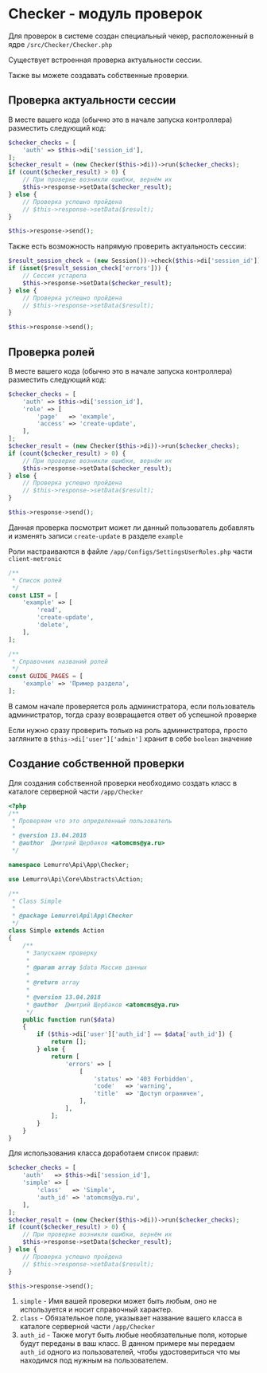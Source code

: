 # Checker - модуль проверок
Для проверок в системе создан специальный чекер, расположенный в ядре `/src/Checker/Checker.php`

Существует встроенная проверка актуальности сессии.

Также вы можете создавать собственные проверки.

## Проверка актуальности сессии
В месте вашего кода (обычно это в начале запуска контроллера) разместить следующий код:
```php
$checker_checks = [
    'auth' => $this->di['session_id'],
];
$checker_result = (new Checker($this->di))->run($checker_checks);
if (count($checker_result) > 0) {
    // При проверке возникли ошибки, вернём их
    $this->response->setData($checker_result);
} else {
    // Проверка успешно пройдена
    // $this->response->setData($result);
}

$this->response->send();
```

Также есть возможность напрямую проверить актуальность сессии:
```php
$result_session_check = (new Session())->check($this->di['session_id']);
if (isset($result_session_check['errors'])) {
    // Сессия устарела
    $this->response->setData($checker_result);
} else {
    // Проверка успешно пройдена
    // $this->response->setData($result);
}

$this->response->send();
```

## Проверка ролей
В месте вашего кода (обычно это в начале запуска контроллера) разместить следующий код:
```php
$checker_checks = [
    'auth' => $this->di['session_id'],
    'role' => [
        'page'   => 'example',
        'access' => 'create-update',
    ],
];
$checker_result = (new Checker($this->di))->run($checker_checks);
if (count($checker_result) > 0) {
    // При проверке возникли ошибки, вернём их
    $this->response->setData($checker_result);
} else {
    // Проверка успешно пройдена
    // $this->response->setData($result);
}

$this->response->send();
```
Данная проверка посмотрит может ли данный пользователь добавлять и изменять записи `create-update` в разделе `example`

Роли настраиваются в файле `/app/Configs/SettingsUserRoles.php` части `client-metronic`

```php
/**
 * Список ролей
 */
const LIST = [
    'example' => [
        'read',
        'create-update',
        'delete',
    ],
];

/**
 * Справочник названий ролей
 */
const GUIDE_PAGES = [
    'example' => 'Пример раздела',
];
```

В самом начале проверяется роль администратора, если пользователь администратор, тогда сразу возвращается ответ об успешной проверке

Если нужно сразу проверить только на роль администратора, просто загляните в `$this->di['user']['admin']` хранит в себе `boolean` значение

## Создание собственной проверки
Для создания собственной проверки необходимо создать класс в каталоге серверной части `/app/Checker`
```php
<?php
/**
 * Проверяем что это определенный пользователь
 *
 * @version 13.04.2018
 * @author  Дмитрий Щербаков <atomcms@ya.ru>
 */

namespace Lemurro\Api\App\Checker;

use Lemurro\Api\Core\Abstracts\Action;

/**
 * Class Simple
 *
 * @package Lemurro\Api\App\Checker
 */
class Simple extends Action
{
    /**
     * Запускаем проверку
     *
     * @param array $data Массив данных
     *
     * @return array
     *
     * @version 13.04.2018
     * @author  Дмитрий Щербаков <atomcms@ya.ru>
     */
    public function run($data)
    {
        if ($this->di['user']['auth_id'] == $data['auth_id']) {
            return [];
        } else {
            return [
                'errors' => [
                    [
                        'status' => '403 Forbidden',
                        'code'   => 'warning',
                        'title'  => 'Доступ ограничен',
                    ],
                ],
            ];
        }
    }
}

```
Для использования класса доработаем список правил:
```php
$checker_checks = [
    'auth'   => $this->di['session_id'],
    'simple' => [
        'class'   => 'Simple',
        'auth_id' => 'atomcms@ya.ru',
    ],
];
$checker_result = (new Checker($this->di))->run($checker_checks);
if (count($checker_result) > 0) {
    // При проверке возникли ошибки, вернём их
    $this->response->setData($checker_result);
} else {
    // Проверка успешно пройдена
    // $this->response->setData($result);
}

$this->response->send();
```
1. `simple` - Имя вашей проверки может быть любым, оно не используется и носит справочный характер.
2. `class` - Обязательное поле, указывает название вашего класса в каталоге серверной части `/app/Checker`
3. `auth_id` - Также могут быть любые необязательные поля, которые будут переданы в ваш класс. В данном примере мы передаем `auth_id` одного из пользователей, чтобы удостовериться что мы находимся под нужным на пользователем.